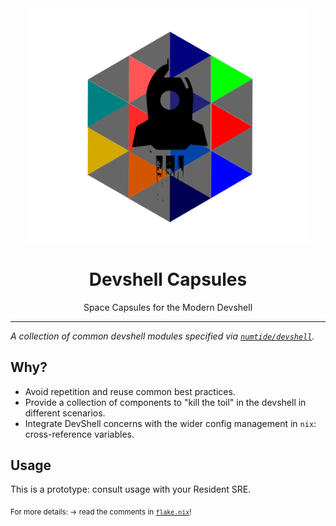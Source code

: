 <div align="center">
  <img src="logo.svg" width="450" />
  <h1>Devshell Capsules</h1>
  <p>Space Capsules for the Modern Devshell</span>
</div>

---

_A collection of common devshell modules specified via [`numtide/devshell`][devshell]._

## Why?

- Avoid repetition and reuse common best practices.
- Provide a collection of components to "kill the toil" in the devshell in different scenarios.
- Integrate DevShell concerns with the wider config management in `nix`: cross-reference variables.

## Usage

This is a prototype: consult usage with your Resident SRE.

<sub>For more details: &rarr; read the comments in <a href="flake.nix"><code>flake.nix</code></a>!</sub>

[devshell]: https://github.com/numtide/devshell
